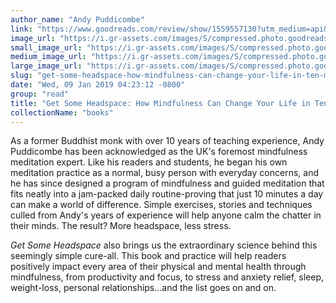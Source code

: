 ```yaml
---
author_name: "Andy Puddicombe"
link: "https://www.goodreads.com/review/show/1559557130?utm_medium=api&utm_source=rss"
image_url: "https://i.gr-assets.com/images/S/compressed.photo.goodreads.com/books/1348836838l/13167215._SX50_.jpg"
small_image_url: "https://i.gr-assets.com/images/S/compressed.photo.goodreads.com/books/1348836838l/13167215._SX50_.jpg"
medium_image_url: "https://i.gr-assets.com/images/S/compressed.photo.goodreads.com/books/1348836838l/13167215._SX98_.jpg"
large_image_url: "https://i.gr-assets.com/images/S/compressed.photo.goodreads.com/books/1348836838l/13167215.jpg"
slug: "get-some-headspace-how-mindfulness-can-change-your-life-in-ten-minutes-a-day"
date: "Wed, 09 Jan 2019 04:23:12 -0800"
group: "read"
title: "Get Some Headspace: How Mindfulness Can Change Your Life in Ten Minutes a Day"
collectionName: "books"
---
```

As a former Buddhist monk with over 10 years of teaching experience, Andy Puddicombe has been acknowledged as the UK's foremost mindfulness meditation expert. Like his readers and students, he began his own meditation practice as a normal, busy person with everyday concerns, and he has since designed a program of mindfulness and guided meditation that fits neatly into a jam-packed daily routine-proving that just 10 minutes a day can make a world of difference. Simple exercises, stories and techniques culled from Andy's years of experience will help anyone calm the chatter in their minds. The result? More headspace, less stress.  
  
*Get Some Headspace* also brings us the extraordinary science behind this seemingly simple cure-all. This book and practice will help readers positively impact every area of their physical and mental health through mindfulness, from productivity and focus, to stress and anxiety relief, sleep, weight-loss, personal relationships...and the list goes on and on.